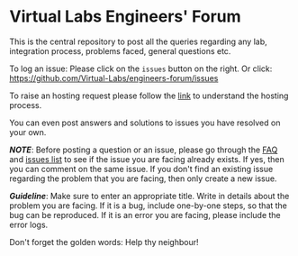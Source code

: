 # Virtual Labs Engineers' Forum

This is the central repository to post all the queries regarding any lab, integration process, 
problems faced, general questions etc.

To log an issue: Please click on the `issues` button on the right. Or click: https://github.com/Virtual-Labs/engineers-forum/issues

To raise an hosting request please follow the [link](https://github.com/virtual-labs/engineers-forum/blob/master/hosting-process.org) to understand the hosting process. 

You can even post answers and solutions to issues you have resolved on your own.

 ***NOTE***: Before posting a question or an issue, please go through the  [FAQ](https://github.com/Virtual-Labs/engineers-forum/issues?utf8=%E2%9C%93&q=label%3AFAQ) and [issues  list](https://github.com/Virtual-Labs/engineers-forum/issues?utf8=✓&q=is%3Aissue+-label%3A"request+for+hosting"+-label%3A "request+to+create+repo") to see if the issue you are facing already exists. If yes, then you can comment on the same  issue.
 If you don't find an existing issue regarding the problem that you are facing, then only create a new issue.

***Guideline***:
Make sure to enter an appropriate title. Write in details about the problem you are facing. If it is a bug, include one-by-one steps, so that the bug can be reproduced. If it is an error you are facing, please include the error logs.

Don't forget the golden words: Help thy neighbour!
